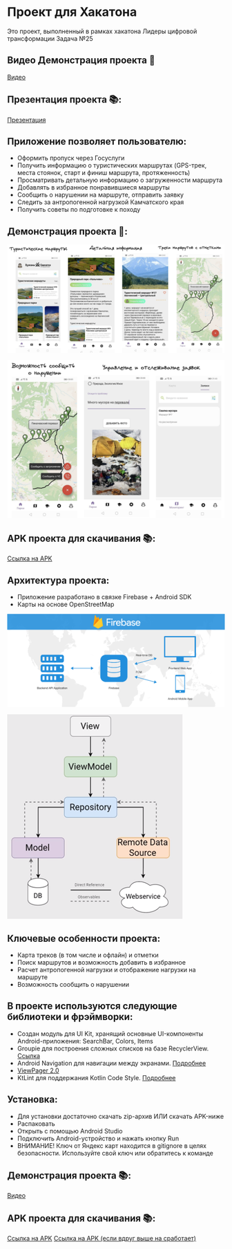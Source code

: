 # Проект для Хакатона
Это проект, выполненный в рамках хакатона Лидеры цифровой трансформации
Задача №25

## Видео Демонстрация проекта 📌
[Видео](https://youtu.be/qCj4mewr1jU)

## Презентация проекта 📚:
[Презентация](https://docs.google.com/presentation/d/1FRT9H5mPspcZYXGgfjj2hiIF1NQcYn9SkaaIKz2Ufb0/edit?usp=sharing)

## Приложение позволяет пользователю:

- Оформить пропуск через Госуслуги
- Получить информацию о туристических маршрутах (GPS-трек, места стоянок, старт и финиш маршрута, протяженность)
- Просматривать детальную информацию о загруженности маршрута
- Добавлять в избранное понравившиеся маршруты
- Сообщить о нарушении на маршруте, отправить заявку
- Следить за антропогенной нагрузкой Камчатского края
- Получить советы по подготовке к походу

## Демонстрация проекта 📌:
![Демонстрация проекта](app/src/main/res/drawable/demo.png)

![Мониторинг](app/src/main/res/drawable/warning_demo.png)

## APK проекта для скачивания 📚:
[Ссылка на APK](https://drive.google.com/file/d/1W8OuZ7MY9xU7Xfffo-rj9wZfyZdz1HB2/view?usp=sharing)


## Архитектура проекта:
- Приложение разработано в связке Firebase + Android SDK
- Карты на основе OpenStreetMap

![Firebase](app/src/main/res/drawable/firebaseblog.png)

![Архитектура приложения](app/src/main/res/drawable/arch.png)

## Ключевые особенности проекта:
- Карта треков (в том числе и офлайн) и отметки
- Поиск маршрутов и возможность добавить в избранное
- Расчет антропогенной нагрузки и отображение нагрузки на маршруте
- Возможность сообщить о нарушении

## В проекте используются следующие библиотеки и фрэймворки:
- Создан модуль для UI Kit, хранящий основные UI-компоненты Android-приложения: SearchBar, Colors, Items
- Groupie для построения сложных списков на базе RecyclerView. [Ссылка](https://github.com/lisawray/groupie)
- Android Navigation для навигации между экранами. [Подробнее](https://developer.android.com/guide/navigation/navigation-getting-started)
- [ViewPager 2.0](https://developer.android.com/training/animation/vp2-migration)
- KtLint для поддержания Kotlin Code Style. [Подробнее](https://github.com/pinterest/ktlint)

## Установка:
- Для установки достаточно скачать zip-архив ИЛИ скачать APK-ниже
- Распаковать
- Открыть с помощью Android Studio 
- Подключить Android-устройство и нажать кнопку Run
- ВНИМАНИЕ! Ключ от Яндекс карт находится в gitignore в целях безопасности. Используйте свой ключ или обратитесь к команде

## Демонстрация проекта 📚:
[Видео](https://youtu.be/qCj4mewr1jU)

## APK проекта для скачивания 📚:
[Ссылка на APK](https://drive.google.com/file/d/1W8OuZ7MY9xU7Xfffo-rj9wZfyZdz1HB2/view?usp=sharing)
[Ссылка на APK (если вдруг выше на сработает)](https://drive.google.com/file/d/19EmX2VFviQGQp3XyplyF97qczFkhrHbd/view?usp=sharing)






